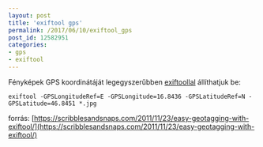```yaml
---
layout: post
title: 'exiftool gps'
permalink: /2017/06/10/exiftool_gps
post_id: 12582951
categories: 
- gps
- exiftool
---
```


Fényképek GPS koordinátáját legegyszerűbben 
[exiftoollal](/2010/05/14/exiftool) állíthatjuk be:

```
exiftool -GPSLongitudeRef=E -GPSLongitude=16.8436 -GPSLatitudeRef=N -GPSLatitude=46.8451 *.jpg
```

forrás: 
[https://scribblesandsnaps.com/2011/11/23/easy-geotagging-with-exiftool/](https://scribblesandsnaps.com/2011/11/23/easy-geotagging-with-exiftool/)
